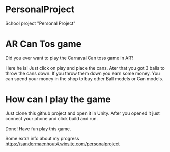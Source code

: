 # PersonalProject
School project "Personal Project"

# AR Can Tos game
Did you ever want to play the Carnaval Can toss game in AR?

Here he is! Just click on play and place the cans. Ater that you got 3 balls to throw the cans down. If you throw them down you earn some money. You can spend your money in the shop to buy other Ball models or Can models.

# How can I play the game
Just clone this github project and open it in Unity.
After you opened it just connect your phone and click build and run.

Done! Have fun play this game.



Some extra info about my progress
https://sandermaenhout4.wixsite.com/personalproject
